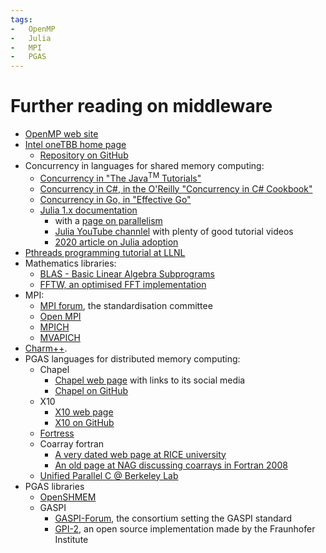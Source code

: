 ```yaml
---
tags:
-   OpenMP
-   Julia
-   MPI
-   PGAS
---
```


# Further reading on middleware

-   [OpenMP web site](https://www.openmp.org/)
-   [Intel oneTBB home page](https://www.intel.com/content/www/us/en/developer/tools/oneapi/onetbb.html)
    -   [Repository on GitHub](https://github.com/oneapi-src/oneTBB)
-   Concurrency in languages for shared memory computing:
    -   [Concurrency in "The Java<sup>TM</sup> Tutorials"](https://docs.oracle.com/javase/tutorial/essential/concurrency/)
    -   [Concurrency in C#, in the O'Reilly "Concurrency in C# Cookbook"](https://www.oreilly.com/library/view/concurrency-in-c/9781491906675/ch01.html)
    -   [Concurrency in Go, in "Effective Go"](https://go.dev/doc/effective_go#concurrency)
    -   [Julia 1.x documentation](https://docs.julialang.org/en/v1/)
        -   with a [page on parallelism](https://docs.julialang.org/en/v1/manual/parallel-computing/)
        -   [Julia YouTube channlel](https://www.youtube.com/user/JuliaLanguage) with plenty of good tutorial videos
        -   [2020 article on Julia adoption](https://www.hpcwire.com/2020/01/14/julia-programmings-dramatic-rise-in-hpc-and-elsewhere/)
-   [Pthreads programming tutorial at LLNL](https://hpc-tutorials.llnl.gov/posix/)
-   Mathematics libraries:
    -   [BLAS - Basic Linear Algebra Subprograms](https://netlib.org/blas/)
    -   [FFTW, an optimised FFT implementation](https://www.fftw.org/)
-   MPI:
    -   [MPI forum](https://www.mpi-forum.org/), the standardisation committee
    -   [Open MPI](https://www.open-mpi.org/)
    -   [MPICH](https://www.mpich.org)
    -   [MVAPICH](https://mvapich.cse.ohio-state.edu/)
-   [Charm++](https://charmplusplus.org/).
-   PGAS languages for distributed memory computing:
    -   Chapel
        -   [Chapel web page](https://chapel-lang.org/) with links to its social media
        -   [Chapel on GitHub](https://github.com/chapel-lang/)
    -   X10
        -   [X10 web page](http://x10-lang.org/)
        -   [X10 on GitHub](https://github.com/x10-lang/x10)
    -   [Fortress](https://link.springer.com/referenceworkentry/10.1007/978-0-387-09766-4_190)
    -   Coarray fortran
        -   [A very dated web page at RICE university](http://caf.rice.edu)
        -   [An old page at NAG discussing coarrays in Fortran 2008](https://www.nag.com/nagware/np/r62_doc/nag_f2008.html#AUTOTOC_3)
    -   [Unified Parallel C @ Berkeley Lab](https://upc.lbl.gov)
-   PGAS libraries
    -   [OpenSHMEM](http://openshmem.org/)
    -   GASPI
        -   [GASPI-Forum](http://www.gaspi.de), the consortium setting the GASPI standard
        -   [GPI-2](http://www.gpi-site.com), an open source implementation made by the Fraunhofer Institute


